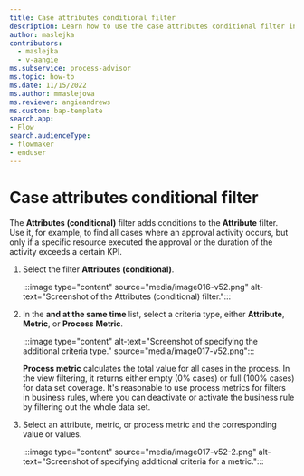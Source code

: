```yaml
---
title: Case attributes conditional filter
description: Learn how to use the case attributes conditional filter in the Power Automate Process Mining desktop app.
author: maslejka
contributors:
  - maslejka
  - v-aangie
ms.subservice: process-advisor
ms.topic: how-to
ms.date: 11/15/2022
ms.author: mmaslejova
ms.reviewer: angieandrews
ms.custom: bap-template
search.app:
- Flow
search.audienceType:
- flowmaker
- enduser
---
```


# Case attributes conditional filter

The **Attributes (conditional)** filter adds conditions to the **Attribute** filter. Use it, for example, to find all cases where an approval activity occurs, but only if a specific resource executed the approval or the duration of the activity exceeds a certain KPI.

1. Select the filter **Attributes (conditional)**.

    :::image type="content" source="media/image016-v52.png" alt-text="Screenshot of the Attributes (conditional) filter.":::

1. In the **and at the same time** list, select a criteria type, either **Attribute**, **Metric**, or **Process Metric**.

   :::image type="content" alt-text="Screenshot of specifying the additional criteria type." source="media/image017-v52.png":::

   **Process metric** calculates the total value for all cases in the process. In the view filtering, it returns either empty (0% cases) or full (100% cases) for data set coverage. It's reasonable to use process metrics for filters in business rules, where you can deactivate or activate the business rule by filtering out the whole data set.

1. Select an attribute, metric, or process metric and the corresponding value or values.

    :::image type="content" source="media/image017-v52-2.png" alt-text="Screenshot of specifying additional criteria for a metric.":::
